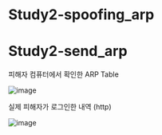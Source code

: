 # Study2-spoofing_arp

# Study2-send_arp

피해자 컴퓨터에서 확인한 ARP Table

![image](https://user-images.githubusercontent.com/68038906/91709331-8f13b080-ebbd-11ea-87c7-e7c49408b239.png)



실제 피해자가 로그인한 내역 (http) 

![image](https://user-images.githubusercontent.com/68038906/91715892-8d4fea00-ebc9-11ea-9bd4-e89b41bec9cd.png)
